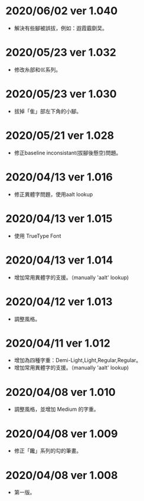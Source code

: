 # 2020/06/02 ver 1.040
* 解決有些腳被誤拔，例如：遐霞霵劘奜。

# 2020/05/23 ver 1.032
* 修改糸部和巛系列。

# 2020/05/23 ver 1.030
* 拔掉「隹」部左下角的小腳。

# 2020/05/21 ver 1.028
* 修正baseline inconsistant(拔腳後懸空)問題。

# 2020/04/13 ver 1.016
* 修正異體字問題，使用aalt lookup

# 2020/04/13 ver 1.015
* 使用 TrueType Font

# 2020/04/13 ver 1.014
* 增加常用異體字的支援。（manually 'aalt' lookup)

# 2020/04/12 ver 1.013
* 調整風格。

# 2020/04/11 ver 1.012
* 增加為四種字重：Demi-Light,Light,Regular,Regular。
* 增加常用異體字的支援。（manually 'aalt' lookup)

# 2020/04/08 ver 1.010
* 調整風格，並增加 Medium 的字重。

# 2020/04/08 ver 1.009
* 修正「饞」系列的勾的筆畫。

# 2020/04/08 ver 1.008
* 第一版。
